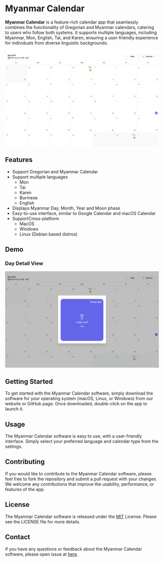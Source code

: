 # Myanmar Calendar
**Myanmar Calendar** is a feature-rich calendar app that seamlessly combines the functionality of Gregorian and Myanmar calendars, catering to users who follow both systems. It supports multiple languages, including Myanmar, Mon, English, Tai, and Karen, ensuring a user-friendly experience for individuals from diverse linguistic backgrounds.

![Myanmar Calendar Demo Image](./exmaples/preview.png)

## Features

- Support Gregorian and Myanmar Calendar
- Support multiple languages
    - Mon
    - Tai
    - Karen
    - Burmese
    - English
- Displays Myanmar Day, Month, Year and Moon phase
- Easy-to-use interface, similar to Google Calendar and macOS Calendar
- SupportCross-platform
    - MacOS
    - Windows
    - Linux (Debian based distros)

## Demo

### Day Detail View

![Myanmar Calendar Demo Image](./exmaples/day_detail_view.png)

## Getting Started

To get started with the Myanmar Calendar software, simply download the software for your operating system (macOS, Linux,
or Windows) from our website or GitHub page. Once downloaded, double-click on the app to launch it.

## Usage

The Myanmar Calendar software is easy to use, with a user-friendly interface. Simply select your preferred language and
calendar type from the settings.

## Contributing

If you would like to contribute to the Myanmar Calendar software, please feel free to fork the repository and submit a
pull request with your changes. We welcome any contributions that improve the usability, performance, or features of the
app.

## License

The Myanmar Calendar software is released under the [MIT](./LICENSE) License. Please see the LICENSE file for more
details.

## Contact

If you have any questions or feedback about the Myanmar Calendar software, please open issue
at [here](https://github.com/cybermm/myanmar_calendar/issues).


